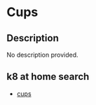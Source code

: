 # Cups

## Description

No description provided.

## k8 at home search

- [cups](https://nanne.dev/k8s-at-home-search/#/cups)
